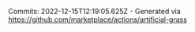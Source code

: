 Commits: 2022-12-15T12:19:05.625Z - Generated via https://github.com/marketplace/actions/artificial-grass
<br>
